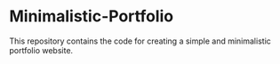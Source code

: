 # Minimalistic-Portfolio
This repository contains the code for creating a simple and minimalistic portfolio website.


